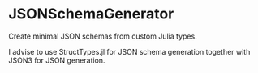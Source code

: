 # JSONSchemaGenerator

Create minimal JSON schemas from custom Julia types.

I advise to use StructTypes.jl for JSON schema generation together with JSON3 for JSON generation.
